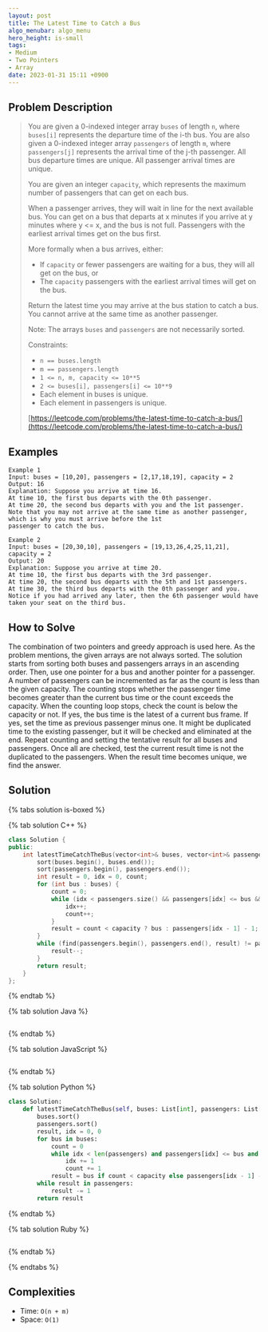 ```yaml
---
layout: post
title: The Latest Time to Catch a Bus
algo_menubar: algo_menu
hero_height: is-small
tags:
- Medium
- Two Pointers
- Array
date: 2023-01-31 15:11 +0900
---
```

## Problem Description
> You are given a 0-indexed integer array `buses` of length `n`, where `buses[i]` represents the departure time of the
> i-th bus. You are also given a 0-indexed integer array `passengers` of length `m`, where `passengers[j]` represents
> the arrival time of the j-th passenger. All bus departure times are unique. All passenger arrival times are unique.
>
> You are given an integer `capacity`, which represents the maximum number of passengers that can get on each bus.
>
> When a passenger arrives, they will wait in line for the next available bus. You can get on a bus that departs at
> x minutes if you arrive at y minutes where y <= x, and the bus is not full. Passengers with the earliest arrival
> times get on the bus first.
>
> More formally when a bus arrives, either:
> - If `capacity` or fewer passengers are waiting for a bus, they will all get on the bus, or
> - The `capacity` passengers with the earliest arrival times will get on the bus.
>
> Return the latest time you may arrive at the bus station to catch a bus. You cannot arrive at the same time as
> another passenger.
>
> Note: The arrays `buses` and `passengers` are not necessarily sorted.
>
> Constraints:
> - `n == buses.length`
> - `m == passengers.length`
> - `1 <= n, m, capacity <= 10**5`
> - `2 <= buses[i], passengers[i] <= 10**9`
> - Each element in buses is unique.
> - Each element in passengers is unique.
>
> [https://leetcode.com/problems/the-latest-time-to-catch-a-bus/](https://leetcode.com/problems/the-latest-time-to-catch-a-bus/)

## Examples
```
Example 1
Input: buses = [10,20], passengers = [2,17,18,19], capacity = 2
Output: 16
Explanation: Suppose you arrive at time 16.
At time 10, the first bus departs with the 0th passenger. 
At time 20, the second bus departs with you and the 1st passenger.
Note that you may not arrive at the same time as another passenger, which is why you must arrive before the 1st
passenger to catch the bus.
```

```
Example 2
Input: buses = [20,30,10], passengers = [19,13,26,4,25,11,21], capacity = 2
Output: 20
Explanation: Suppose you arrive at time 20.
At time 10, the first bus departs with the 3rd passenger. 
At time 20, the second bus departs with the 5th and 1st passengers.
At time 30, the third bus departs with the 0th passenger and you.
Notice if you had arrived any later, then the 6th passenger would have taken your seat on the third bus.
```

## How to Solve
The combination of two pointers and greedy approach is used here.
As the problem mentions, the given arrays are not always sorted.
The solution starts from sorting both buses and passengers arrays in an ascending order.
Then, use one pointer for a bus and another pointer for a passenger.
A number of passengers can be incremented as far as the count is less than the given capacity.
The counting stops whether the passenger time becomes greater than the current bus time or the count exceeds the capacity.
When the counting loop stops, check the count is below the capacity or not.
If yes, the bus time is the latest of a current bus frame.
If yes, set the time as previous passenger minus one.
It might be duplicated time to the existing passenger, but it will be checked and eliminated at the end.
Repeat counting and setting the tentative result for all buses and passengers.
Once all are checked, test the current result time is not the duplicated to the passengers.
When the result time becomes unique, we find the answer.

## Solution

{% tabs solution is-boxed %}

{% tab solution C++ %}
```cpp
class Solution {
public:
    int latestTimeCatchTheBus(vector<int>& buses, vector<int>& passengers, int capacity) {
        sort(buses.begin(), buses.end());
        sort(passengers.begin(), passengers.end());
        int result = 0, idx = 0, count;
        for (int bus : buses) {
            count = 0;
            while (idx < passengers.size() && passengers[idx] <= bus && count < capacity) {
                idx++;
                count++;
            }
            result = count < capacity ? bus : passengers[idx - 1] - 1;
        }
        while (find(passengers.begin(), passengers.end(), result) != passengers.end()) {
            result--;
        }
        return result;
    }
};
```
{% endtab %}

{% tab solution Java %}
```java

```
{% endtab %}

{% tab solution JavaScript %}
```js

```
{% endtab %}

{% tab solution Python %}
```python
class Solution:
    def latestTimeCatchTheBus(self, buses: List[int], passengers: List[int], capacity: int) -> int:
        buses.sort()
        passengers.sort()
        result, idx = 0, 0
        for bus in buses:
            count = 0
            while idx < len(passengers) and passengers[idx] <= bus and count < capacity:
                idx += 1
                count += 1
            result = bus if count < capacity else passengers[idx - 1] - 1
        while result in passengers:
            result -= 1
        return result
```
{% endtab %}

{% tab solution Ruby %}
```ruby

```
{% endtab %}

{% endtabs %}



## Complexities
- Time: `O(n + m)`
- Space: `O(1)`
